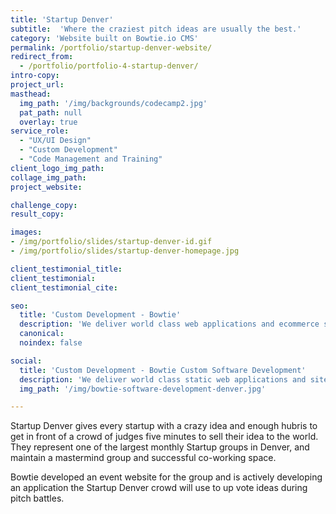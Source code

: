 ```yaml
---
title: 'Startup Denver'
subtitle:  'Where the craziest pitch ideas are usually the best.'
category: 'Website built on Bowtie.io CMS'
permalink: /portfolio/startup-denver-website/
redirect_from:
  - /portfolio/portfolio-4-startup-denver/
intro-copy:
project_url:
masthead:
  img_path: '/img/backgrounds/codecamp2.jpg'
  pat_path: null
  overlay: true
service_role:
  - "UX/UI Design"
  - "Custom Development"
  - "Code Management and Training"
client_logo_img_path:
collage_img_path:
project_website:

challenge_copy:
result_copy:

images:
- /img/portfolio/slides/startup-denver-id.gif
- /img/portfolio/slides/startup-denver-homepage.jpg

client_testimonial_title:
client_testimonial:
client_testimonial_cite:

seo:
  title: 'Custom Development - Bowtie'
  description: 'We deliver world class web applications and ecommerce sites. Contact us to execute your next Public Sector, Healthcare, or software MVP.'
  canonical:
  noindex: false

social:
  title: 'Custom Development - Bowtie Custom Software Development'
  description: 'We deliver world class static web applications and sites. Work with us on your next Public Sector, Healthcare, or software MVP project.'
  img_path: '/img/bowtie-software-development-denver.jpg'

---
```


Startup Denver gives every startup with a crazy idea and enough hubris to get in front of a crowd of judges five minutes to sell their idea to the world. They represent one of the largest monthly Startup groups in Denver, and maintain a mastermind group and successful co-working space.

Bowtie developed an event website for the group and is actively developing an application the Startup Denver crowd will use to up vote ideas during pitch battles.
